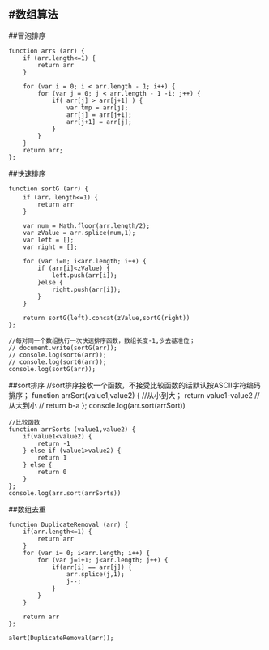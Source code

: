 ﻿#数组算法
---
##冒泡排序

    function arrs (arr) {
        if (arr.length<=1) {
            return arr
        }
        
        for (var i = 0; i < arr.length - 1; i++) {
            for (var j = 0; j < arr.length - 1 -i; j++) {
                if( arr[j] > arr[j+1] ) {
                    var tmp = arr[j];
                    arr[j] = arr[j+1];
                    arr[j+1] = arr[j];
                }
            }
        }
        return arr;
    };



##快速排序

    function sortG (arr) {
        if (arr。length<=1) {
            return arr
        }

        var num = Math.floor(arr.length/2);
        var zValue = arr.splice(num,1);
        var left = [];
        var right = [];

        for (var i=0; i<arr.length; i++) {
            if (arr[i]<zValue) {
                left.push(arr[i]);
            }else {
                right.push(arr[i]);
            }
        }

        return sortG(left).concat(zValue,sortG(right))
    };

    //每对同一个数组执行一次快速排序函数，数组长度-1,少去基准位；
    // document.write(sortG(arr));
    // console.log(sortG(arr));
    // console.log(sortG(arr));
    console.log(sortG(arr));


##sort排序
    //sort排序接收一个函数，不接受比较函数的话默认按ASCII字符编码排序；
    function arrSort(value1,value2) {
        //从小到大；
        return value1-value2
        // 从大到小
        // return b-a
    };
    console.log(arr.sort(arrSort))

    //比较函数
    function arrSorts (value1,value2) {
        if(value1<value2) {
            return -1
        } else if (value1>value2) {
            return 1
        } else {
            return 0
        }
    };
    console.log(arr.sort(arrSorts))

##数组去重

    function DuplicateRemoval (arr) {
        if(arr.length<=1) {
            return arr
        }
        for (var i= 0; i<arr.length; i++) {
            for (var j=i+1; j<arr.length; j++) {
                if(arr[i] == arr[j]) {
                    arr.splice(j,1);
                    j--;
                }
            }
        }

        return arr
    };

    alert(DuplicateRemoval(arr));